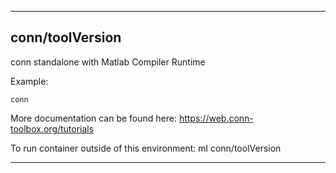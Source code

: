 
----------------------------------
## conn/toolVersion ##
conn standalone with Matlab Compiler Runtime

Example:
```
conn
```

More documentation can be found here: https://web.conn-toolbox.org/tutorials

To run container outside of this environment: ml conn/toolVersion

----------------------------------
